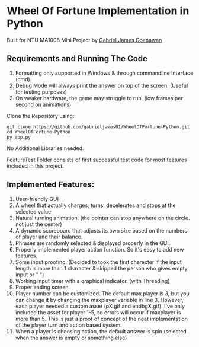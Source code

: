 # Wheel Of Fortune Implementation in Python
Built for NTU MA1008 Mini Project by [Gabriel James Goenawan](https://www.linkedin.com/in/gjamesgoenawan/)

## Requirements and Running The Code
1. Formatting only supported in Windows & through commandline Interface (cmd). 
2. Debug Mode will always print the answer on top of the screen. (Useful for testing purposes)
4. On weaker hardware, the game may struggle to run. (low frames per second on animations)

Clone the Repository using:
```
git clone https://github.com/gabrieljames01/WheelOfFortune-Python.git
cd WheelOfFortune-Python
py app.py
```
No Additional Libraries needed.

FeatureTest Folder consists of first successful test code for most features included in this project.

## Implemented Features:
1. User-friendly GUI
2. A wheel that actually charges, turns, decelerates and stops at the selected value.
3. Natural turning animation. (the pointer can stop anywhere on the circle. not just the center)
4. A dynamic scoreboard that adjusts its own size based on the numbers of player and their balance.
5. Phrases are randomly selected & displayed properly in the GUI.
6. Properly implemented player action function. So it's easy to add new features.
7. Some input proofing. (Decided to took the first character if the input length is more than 1 character & skipped the person who gives empty input or " ")
8. Working input timer with a graphical indicator. (with Threading)
9. Proper ending screen.
10. Player number can be customized. The default max player is 3, but you can change it by changing the maxplayer variable in line 3.
    However, each player needed a custom asset (pX.gif and endbgX.gif). I've only included the asset for player 1-5, so errors will occur if maxplayer is more than 5. 
    This is just a proof of concept of the neat implementation of the player turn and action based system.
11. When a player is choosing action, the default answer is spin (selected when the answer is empty or something else)


